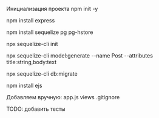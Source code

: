 Инициализация проекта
npm init -y

npm install express

npm install sequelize pg pg-hstore

npx sequelize-cli init

npx sequelize-cli model:generate --name Post --attributes title:string,body:text

npx sequelize-cli db:migrate

npm install ejs

Добавляем вручную:
app.js
views
.gitignore

TODO: добавить тесты
